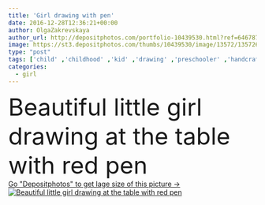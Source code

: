 ```yaml
---
title: 'Girl drawing with pen'
date: 2016-12-28T12:36:21+00:00
author: OlgaZakrevskaya
author_url: http://depositphotos.com/portfolio-10439530.html?ref=64678756
image: https://st3.depositphotos.com/thumbs/10439530/image/13572/135726004/api_thumb_450.jpg?forcejpeg=true
type: "post"
tags: ['child' ,'childhood' ,'kid' ,'drawing' ,'preschooler' ,'handcraft' ,'crafting' ,'papercutting' ]
categories: 
  - girl
---
```

<div aling="center">
            <font size="60"> Beautiful little girl drawing at the table with red pen</font>   
</div>
<div>
    <a href='https://depositphotos.com/135726004/stock-photo-girl-drawing-with-pen.html?ref=64678756' target=_blank > Go "Depositphotos" to get lage size of this picture ->
        <img href='https://depositphotos.com/135726004/stock-photo-girl-drawing-with-pen.html?ref=64678756' src='https://st3.depositphotos.com/10439530/13572/i/950/depositphotos_135726004-stock-photo-girl-drawing-with-pen.jpg?forcejpeg=true' alt='Beautiful little girl drawing at the table with red pen' >
    </a>
</div>
